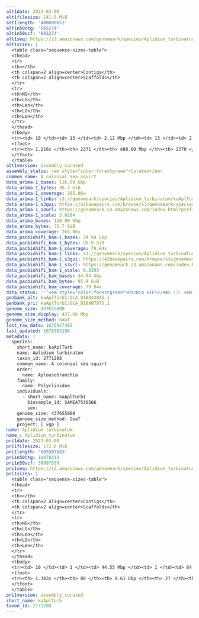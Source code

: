 ```yaml
---
alt1date: 2023-03-09
alt1filesize: 141.6 MiB
alt1length: '488600651'
alt1n50ctg: '665274'
alt1n50scf: '665274'
alt1seq: https://s3.amazonaws.com/genomeark/species/Aplidium_turbinatum/kaAplTurb1/assembly_curated/kaAplTurb1.alt.cur.20230309.fasta.gz
alt1sizes: |
  <table class="sequence-sizes-table">
  <thead>
  <tr>
  <th></th>
  <th colspan=2 align=center>Contigs</th>
  <th colspan=2 align=center>Scaffolds</th>
  </tr>
  <tr>
  <th>NG</th>
  <th>LG</th>
  <th>Len</th>
  <th>LG</th>
  <th>Len</th>
  </tr>
  </thead>
  <tbody>
  <tr><td> 10 </td><td> 13 </td><td> 2.12 Mbp </td><td> 13 </td><td> 2.12 Mbp </td></tr><tr><td> 20 </td><td> 39 </td><td> 1.34 Mbp </td><td> 39 </td><td> 1.34 Mbp </td></tr><tr><td> 30 </td><td> 78 </td><td> 1.01 Mbp </td><td> 78 </td><td> 1.01 Mbp </td></tr><tr><td> 40 </td><td> 126 </td><td> 0.81 Mbp </td><td> 126 </td><td> 0.81 Mbp </td></tr><tr style="background-color:#cccccc;"><td> 50 </td><td> 186 </td><td> 0.67 Mbp </td><td> 186 </td><td> 0.67 Mbp </td></tr><tr><td> 60 </td><td> 259 </td><td> 0.54 Mbp </td><td> 259 </td><td> 0.54 Mbp </td></tr><tr><td> 70 </td><td> 352 </td><td> 399.80 Kbp </td><td> 352 </td><td> 399.80 Kbp </td></tr><tr><td> 80 </td><td> 486 </td><td> 269.57 Kbp </td><td> 486 </td><td> 269.57 Kbp </td></tr><tr><td> 90 </td><td> 702 </td><td> 149.88 Kbp </td><td> 702 </td><td> 149.88 Kbp </td></tr><tr><td> 100 </td><td> 1113 </td><td> 76.47 Kbp </td><td> 1112 </td><td> 76.49 Kbp </td></tr></tbody>
  <tfoot>
  <tr><th> 1.116x </th><th> 2371 </th><th> 488.60 Mbp </th><th> 2370 </th><th> 488.60 Mbp </th></tr>
  </tfoot>
  </table>
alt1version: assembly_curated
assembly_status: <em style="color:forestgreen">Curated</em>
common_name: A colonial sea squirt
data_arima-1_bases: 116.00 Gbp
data_arima-1_bytes: 35.7 GiB
data_arima-1_coverage: 265.06x
data_arima-1_links: s3://genomeark/species/Aplidium_turbinatum/kaAplTurb1/genomic_data/arima/<br>
data_arima-1_s3gui: https://42basepairs.com/browse/s3/genomeark/species/Aplidium_turbinatum/kaAplTurb1/genomic_data/arima/
data_arima-1_s3url: https://genomeark.s3.amazonaws.com/index.html?prefix=species/Aplidium_turbinatum/kaAplTurb1/genomic_data/arima/
data_arima-1_scale: 3.0284
data_arima_bases: 116.00 Gbp
data_arima_bytes: 35.7 GiB
data_arima_coverage: 265.06x
data_pacbiohifi_bam-1_bases: 34.94 Gbp
data_pacbiohifi_bam-1_bytes: 95.9 GiB
data_pacbiohifi_bam-1_coverage: 79.84x
data_pacbiohifi_bam-1_links: s3://genomeark/species/Aplidium_turbinatum/kaAplTurb1/genomic_data/pacbio_hifi/<br>
data_pacbiohifi_bam-1_s3gui: https://42basepairs.com/browse/s3/genomeark/species/Aplidium_turbinatum/kaAplTurb1/genomic_data/pacbio_hifi/
data_pacbiohifi_bam-1_s3url: https://genomeark.s3.amazonaws.com/index.html?prefix=species/Aplidium_turbinatum/kaAplTurb1/genomic_data/pacbio_hifi/
data_pacbiohifi_bam-1_scale: 0.3393
data_pacbiohifi_bam_bases: 34.94 Gbp
data_pacbiohifi_bam_bytes: 95.9 GiB
data_pacbiohifi_bam_coverage: 79.84x
data_status: '''<em style="color:forestgreen">PacBio HiFi</em> ::: <em style="color:forestgreen">Arima</em>'''
genbank_alt: kaAplTurb1:GCA_918843895.1
genbank_pri: kaAplTurb1:GCA_918807975.1
genome_size: 437655000
genome_size_display: 437.66 Mbp
genome_size_method: GoaT
last_raw_data: 1675927483
last_updated: 1678383196
metadata: |
  species:
    short_name: kaAplTurb
    name: Aplidium turbinatum
    taxon_id: 2771288
    common_name: A colonial sea squirt
    order:
      name: Aplousobranchia
    family:
      name: Polyclinidae
    individuals:
      - short_name: kaAplTurb1
        biosample_id: SAMEA7536566
        sex:
    genome_size: 437655000
    genome_size_method: GoaT
    project: [ vgp ]
name: Aplidium turbinatum
name_: Aplidium_turbinatum
pri1date: 2023-03-09
pri1filesize: 172.8 MiB
pri1length: '605507883'
pri1n50ctg: 18870313
pri1n50scf: 38997359
pri1seq: https://s3.amazonaws.com/genomeark/species/Aplidium_turbinatum/kaAplTurb1/assembly_curated/kaAplTurb1.pri.cur.20230309.fasta.gz
pri1sizes: |
  <table class="sequence-sizes-table">
  <thead>
  <tr>
  <th></th>
  <th colspan=2 align=center>Contigs</th>
  <th colspan=2 align=center>Scaffolds</th>
  </tr>
  <tr>
  <th>NG</th>
  <th>LG</th>
  <th>Len</th>
  <th>LG</th>
  <th>Len</th>
  </tr>
  </thead>
  <tbody>
  <tr><td> 10 </td><td> 1 </td><td> 44.55 Mbp </td><td> 1 </td><td> 64.35 Mbp </td></tr><tr><td> 20 </td><td> 3 </td><td> 31.69 Mbp </td><td> 2 </td><td> 56.99 Mbp </td></tr><tr><td> 30 </td><td> 4 </td><td> 26.39 Mbp </td><td> 3 </td><td> 47.73 Mbp </td></tr><tr><td> 40 </td><td> 6 </td><td> 21.28 Mbp </td><td> 4 </td><td> 46.99 Mbp </td></tr><tr style="background-color:#cccccc;"><td> 50 </td><td> 8 </td><td style="background-color:#88ff88;"> 18.87 Mbp </td><td> 5 </td><td style="background-color:#88ff88;"> 39.00 Mbp </td></tr><tr><td> 60 </td><td> 11 </td><td> 15.92 Mbp </td><td> 6 </td><td> 36.09 Mbp </td></tr><tr><td> 70 </td><td> 13 </td><td> 14.92 Mbp </td><td> 7 </td><td> 34.01 Mbp </td></tr><tr><td> 80 </td><td> 16 </td><td> 13.60 Mbp </td><td> 8 </td><td> 33.25 Mbp </td></tr><tr><td> 90 </td><td> 20 </td><td> 9.94 Mbp </td><td> 10 </td><td> 27.33 Mbp </td></tr><tr><td> 100 </td><td> 25 </td><td> 8.89 Mbp </td><td> 11 </td><td> 27.06 Mbp </td></tr></tbody>
  <tfoot>
  <tr><th> 1.383x </th><th> 80 </th><th> 0.61 Gbp </th><th> 27 </th><th> 0.61 Gbp </th></tr>
  </tfoot>
  </table>
pri1version: assembly_curated
short_name: kaAplTurb
taxon_id: 2771288
---
```

